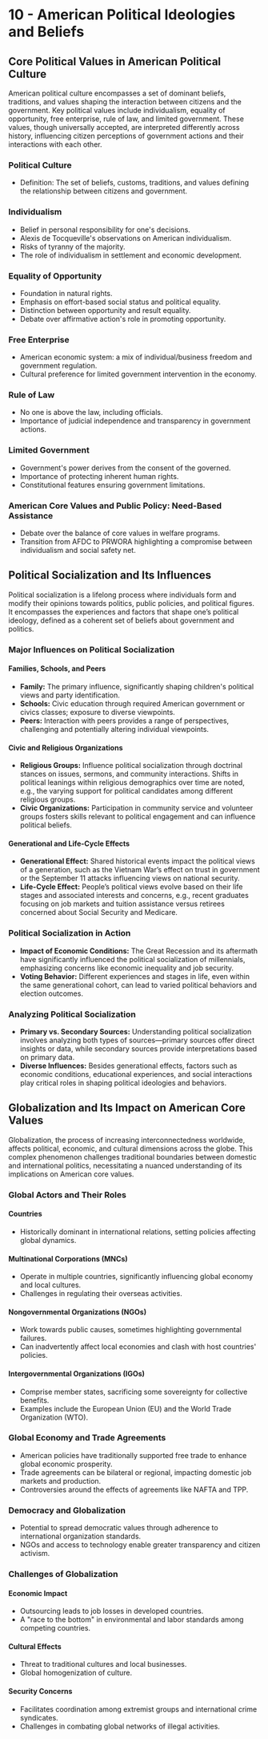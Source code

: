 # 10 - American Political Ideologies and Beliefs

## Core Political Values in American Political Culture

American political culture encompasses a set of dominant beliefs, traditions, and values shaping the interaction between citizens and the government. Key political values include individualism, equality of opportunity, free enterprise, rule of law, and limited government. These values, though universally accepted, are interpreted differently across history, influencing citizen perceptions of government actions and their interactions with each other.

### Political Culture
- Definition: The set of beliefs, customs, traditions, and values defining the relationship between citizens and government.

### Individualism
- Belief in personal responsibility for one's decisions.
- Alexis de Tocqueville's observations on American individualism.
- Risks of tyranny of the majority.
- The role of individualism in settlement and economic development.

### Equality of Opportunity
- Foundation in natural rights.
- Emphasis on effort-based social status and political equality.
- Distinction between opportunity and result equality.
- Debate over affirmative action's role in promoting opportunity.

### Free Enterprise
- American economic system: a mix of individual/business freedom and government regulation.
- Cultural preference for limited government intervention in the economy.

### Rule of Law
- No one is above the law, including officials.
- Importance of judicial independence and transparency in government actions.

### Limited Government
- Government's power derives from the consent of the governed.
- Importance of protecting inherent human rights.
- Constitutional features ensuring government limitations.

### American Core Values and Public Policy: Need-Based Assistance
- Debate over the balance of core values in welfare programs.
- Transition from AFDC to PRWORA highlighting a compromise between individualism and social safety net.

## Political Socialization and Its Influences

Political socialization is a lifelong process where individuals form and modify their opinions towards politics, public policies, and political figures. It encompasses the experiences and factors that shape one’s political ideology, defined as a coherent set of beliefs about government and politics.

### Major Influences on Political Socialization

#### Families, Schools, and Peers
- **Family:** The primary influence, significantly shaping children's political views and party identification.
- **Schools:** Civic education through required American government or civics classes; exposure to diverse viewpoints.
- **Peers:** Interaction with peers provides a range of perspectives, challenging and potentially altering individual viewpoints.

#### Civic and Religious Organizations
- **Religious Groups:** Influence political socialization through doctrinal stances on issues, sermons, and community interactions. Shifts in political leanings within religious demographics over time are noted, e.g., the varying support for political candidates among different religious groups.
- **Civic Organizations:** Participation in community service and volunteer groups fosters skills relevant to political engagement and can influence political beliefs.

#### Generational and Life-Cycle Effects
- **Generational Effect:** Shared historical events impact the political views of a generation, such as the Vietnam War’s effect on trust in government or the September 11 attacks influencing views on national security.
- **Life-Cycle Effect:** People’s political views evolve based on their life stages and associated interests and concerns, e.g., recent graduates focusing on job markets and tuition assistance versus retirees concerned about Social Security and Medicare.

### Political Socialization in Action
- **Impact of Economic Conditions:** The Great Recession and its aftermath have significantly influenced the political socialization of millennials, emphasizing concerns like economic inequality and job security.
- **Voting Behavior:** Different experiences and stages in life, even within the same generational cohort, can lead to varied political behaviors and election outcomes.

### Analyzing Political Socialization
- **Primary vs. Secondary Sources:** Understanding political socialization involves analyzing both types of sources—primary sources offer direct insights or data, while secondary sources provide interpretations based on primary data.
- **Diverse Influences:** Besides generational effects, factors such as economic conditions, educational experiences, and social interactions play critical roles in shaping political ideologies and behaviors.

## Globalization and Its Impact on American Core Values

Globalization, the process of increasing interconnectedness worldwide, affects political, economic, and cultural dimensions across the globe. This complex phenomenon challenges traditional boundaries between domestic and international politics, necessitating a nuanced understanding of its implications on American core values.

### Global Actors and Their Roles

#### Countries
- Historically dominant in international relations, setting policies affecting global dynamics.

#### Multinational Corporations (MNCs)
- Operate in multiple countries, significantly influencing global economy and local cultures.
- Challenges in regulating their overseas activities.

#### Nongovernmental Organizations (NGOs)
- Work towards public causes, sometimes highlighting governmental failures.
- Can inadvertently affect local economies and clash with host countries' policies.

#### Intergovernmental Organizations (IGOs)
- Comprise member states, sacrificing some sovereignty for collective benefits.
- Examples include the European Union (EU) and the World Trade Organization (WTO).

### Global Economy and Trade Agreements
- American policies have traditionally supported free trade to enhance global economic prosperity.
- Trade agreements can be bilateral or regional, impacting domestic job markets and production.
- Controversies around the effects of agreements like NAFTA and TPP.

### Democracy and Globalization
- Potential to spread democratic values through adherence to international organization standards.
- NGOs and access to technology enable greater transparency and citizen activism.

### Challenges of Globalization
#### Economic Impact
- Outsourcing leads to job losses in developed countries.
- A "race to the bottom" in environmental and labor standards among competing countries.

#### Cultural Effects
- Threat to traditional cultures and local businesses.
- Global homogenization of culture.

#### Security Concerns
- Facilitates coordination among extremist groups and international crime syndicates.
- Challenges in combating global networks of illegal activities.